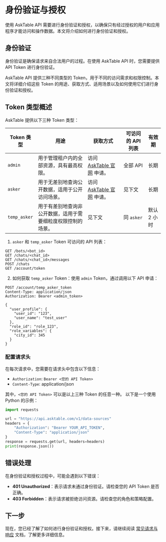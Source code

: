 # 身份验证与授权

使用 AskTable API 需要进行身份验证和授权，以确保只有经过授权的用户和应用程序才能访问和操作数据。本文将介绍如何进行身份验证和授权。

## 身份验证

身份验证是确保请求来自合法用户的过程。在使用 AskTable API 时，您需要提供 API Token 进行身份验证。

AskTable API 提供三种不同类型的 Token，用于不同的访问需求和权限控制。本文将详细介绍这些 Token 的用途、获取方式、适用场景以及如何使用它们进行身份验证和授权。

## Token 类型概述

AskTable 提供以下三种 Token 类型：

| Token 类型    | 用途                                         | 获取方式                                                   | 可访问的 API 列表                   | 有效期      |
|---------------|----------------------------------------------|------------------------------------------------------------|-----------------------------------|-------------|
| `admin`    | 用于管理租户内的全部资源，具有最高权限。      | 访问 [AskTable 官网](https://www.asktable.com) 申请。      | 全部 API                          | 长期        |
| `asker`    | 用于无差别地查询公开数据，适用于公开访问场景。| 访问 [AskTable 官网](https://www.asktable.com) 申请。      | 见下文                             | 长期        |
| `temp_asker` | 用于有差别地查询非公开数据，适用于需要细粒度权限控制的场景。| 见下文                                                     | 同 `asker`                          | 默认 2 小时 |



1. `asker` 和 `temp_asker` Token 可访问的 API 列表：

```http
GET /bots/<bot_id>
GET /chats/<chat_id>
GET /chats/<chat_id>/messages
POST /chats
GET /account/token
```



2. 如何获取 `temp_asker` Token：使用 `admin` Token，通过调用以下 API 申请：
```http
POST /account/temp_asker_token
Content-Type: application/json
Authorization: Bearer <admin_token>

{
  "user_profile": {
    "user_id": "123",
    "user_name": "test_user"
  },
  "role_id": "role_123",
  "role_variables": {
    "city_id": 345
  }
}
```


### 配置请求头

在每次请求中，您需要在请求头中包含以下信息：

- `Authorization`: `Bearer <您的 API Token>`
- `Content-Type`: application/json

其中，`<您的 API Token>` 可以是以上三种 Token 的任意一种。 
以下是一个使用 Python 的示例：


```python
import requests

url = "https://api.asktable.com/v1/data-sources"
headers = {
    "Authorization": "Bearer YOUR_API_TOKEN",
    "Content-Type": "application/json"
}
response = requests.get(url, headers=headers)
print(response.json())
```


## 错误处理

在身份验证和授权过程中，可能会遇到以下错误：

- **401 Unauthorized**：表示请求未通过身份验证。请检查您的 API Token 是否正确。
- **403 Forbidden**：表示请求被拒绝访问资源。请检查您的角色和策略配置。

## 下一步

现在，您已经了解了如何进行身份验证和授权。接下来，请继续阅读 [常见请求与响应](./common-requests-and-responses.md) 文档，了解更多详细信息。
